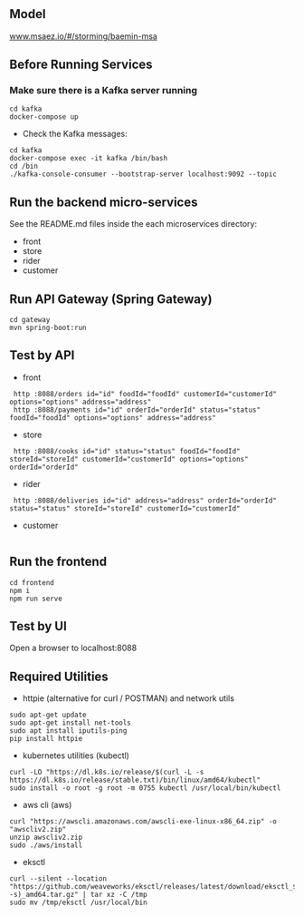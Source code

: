# 

## Model
www.msaez.io/#/storming/baemin-msa

## Before Running Services
### Make sure there is a Kafka server running
```
cd kafka
docker-compose up
```
- Check the Kafka messages:
```
cd kafka
docker-compose exec -it kafka /bin/bash
cd /bin
./kafka-console-consumer --bootstrap-server localhost:9092 --topic
```

## Run the backend micro-services
See the README.md files inside the each microservices directory:

- front
- store
- rider
- customer


## Run API Gateway (Spring Gateway)
```
cd gateway
mvn spring-boot:run
```

## Test by API
- front
```
 http :8088/orders id="id" foodId="foodId" customerId="customerId" options="options" address="address" 
 http :8088/payments id="id" orderId="orderId" status="status" foodId="foodId" options="options" address="address" 
```
- store
```
 http :8088/cooks id="id" status="status" foodId="foodId" storeId="storeId" customerId="customerId" options="options" orderId="orderId" 
```
- rider
```
 http :8088/deliveries id="id" address="address" orderId="orderId" status="status" storeId="storeId" customerId="customerId" 
```
- customer
```
```


## Run the frontend
```
cd frontend
npm i
npm run serve
```

## Test by UI
Open a browser to localhost:8088

## Required Utilities

- httpie (alternative for curl / POSTMAN) and network utils
```
sudo apt-get update
sudo apt-get install net-tools
sudo apt install iputils-ping
pip install httpie
```

- kubernetes utilities (kubectl)
```
curl -LO "https://dl.k8s.io/release/$(curl -L -s https://dl.k8s.io/release/stable.txt)/bin/linux/amd64/kubectl"
sudo install -o root -g root -m 0755 kubectl /usr/local/bin/kubectl
```

- aws cli (aws)
```
curl "https://awscli.amazonaws.com/awscli-exe-linux-x86_64.zip" -o "awscliv2.zip"
unzip awscliv2.zip
sudo ./aws/install
```

- eksctl 
```
curl --silent --location "https://github.com/weaveworks/eksctl/releases/latest/download/eksctl_$(uname -s)_amd64.tar.gz" | tar xz -C /tmp
sudo mv /tmp/eksctl /usr/local/bin
```

